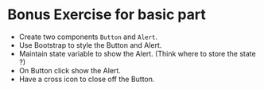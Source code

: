 Bonus Exercise for basic part
==============================

- Create two components `Button` and `Alert`.
- Use Bootstrap to style the Button and Alert.
- Maintain state variable to show the Alert. (Think where to store the state ?)
- On Button click show the Alert.
- Have a cross icon to close off the Button.